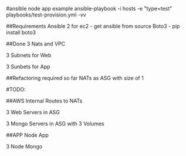 #ansible node app example
ansible-playbook -i hosts -e "type=test" playbooks/test-provision.yml  -vv

##Requirements
Ansible 2 for ec2 - get ansible from source
Boto3 - pip install boto3

##Done
3 Nats and VPC

3 Subnets for Web

3 Sunbets for App

##Refactoring required so far
NATs as ASG with size of 1

#TODO:

##AWS 
Internal Routes to NATs

3 Web Servers in ASG

3 Mongo Servers in ASG with 3 Volumes

##APP
Node App

3 Node Mongo

